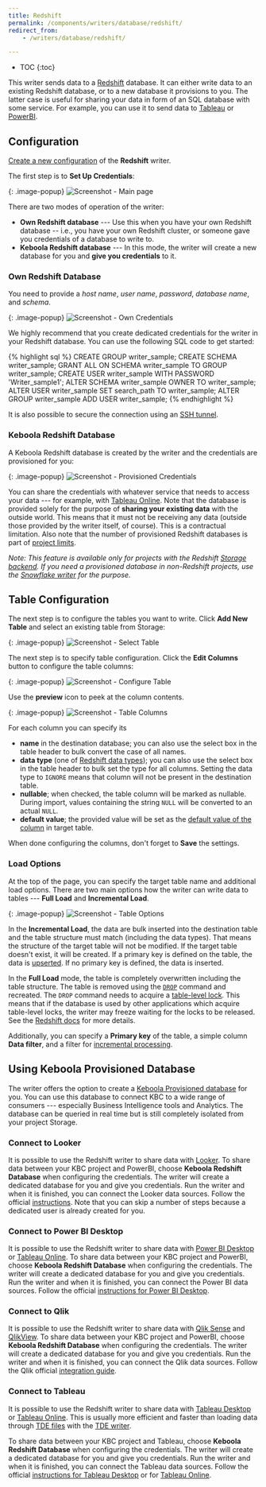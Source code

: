 ```yaml
---
title: Redshift
permalink: /components/writers/database/redshift/
redirect_from:
    - /writers/database/redshift/

---
```


* TOC
{:toc}

This writer sends data to a [Redshift](https://aws.amazon.com/redshift/) database. It can either write data
to an existing Redshift database, or to a new database it provisions to you. The latter case is useful
for sharing your data in form of an SQL database with some service. For example, you can use it to send
data to [Tableau](https://www.tableau.com/) or [PowerBI](https://powerbi.microsoft.com/en-us/).

## Configuration
[Create a new configuration](/components/#creating-component-configuration) of the **Redshift** writer.

The first step is to **Set Up Credentials**:

{: .image-popup}
![Screenshot - Main page](/components/writers/database/redshift/redshift-1.png)

There are two modes of operation of the writer:

- **Own Redshift database** --- Use this when you have your own Redshift database -- i.e., you have your own Redshift cluster, or someone gave you credentials of a database to write to.
- **Keboola Redshift database** --- In this mode, the writer will create a new database for you and **give you credentials** to it.

### Own Redshift Database
You need to provide a *host name*, *user name*, *password*, *database name*, and *schema*.

{: .image-popup}
![Screenshot - Own Credentials](/components/writers/database/redshift/redshift-2.png)

We highly recommend that you create dedicated credentials for the writer in your Redshift database. You can use the following SQL code to get started:

{% highlight sql %}
CREATE GROUP writer_sample;
CREATE SCHEMA writer_sample;
GRANT ALL ON SCHEMA writer_sample TO GROUP writer_sample;
CREATE USER writer_sample WITH PASSWORD 'Writer_sample1';
ALTER SCHEMA writer_sample OWNER TO writer_sample;
ALTER USER writer_sample SET search_path TO writer_sample;
ALTER GROUP writer_sample ADD USER writer_sample;
{% endhighlight %}

It is also possible to secure the connection using an [SSH tunnel](/components/extractors/database/#connecting-to-database).

### Keboola Redshift Database
A Keboola Redshift database is created by the writer and the credentials are provisioned for you:

{: .image-popup}
![Screenshot - Provisioned Credentials](/components/writers/database/redshift/redshift-3.png)

You can share the credentials with whatever service that needs to access your data --- for example, with [Tableau Online](https://www.tableau.com/products/cloud-bi).
Note that the database is provided solely for the purpose of **sharing your existing data** with the outside world. This means that it must not be receiving
any data (outside those provided by the writer itself, of course). This is a contractual limitation.
Also note that the number of provisioned Redshift databases is part of [project limits](/management/project/limits/).

*Note: This feature is available only for projects with the Redshift [Storage backend](/storage/#storage-data). If you need a provisioned database in non-Redshift
projects, use the [Snowflake writer](/components/writers/database/snowflake/#keboola-snowflake-database) for the purpose.*

## Table Configuration
The next step is to configure the tables you want to write. Click **Add New Table** and select an existing table from Storage:

{: .image-popup}
![Screenshot - Select Table](/components/writers/database/redshift/redshift-4.png)

The next step is to specify table configuration. Click the **Edit Columns** button to configure the table columns:

{: .image-popup}
![Screenshot - Configure Table](/components/writers/database/redshift/redshift-5.png)

Use the **preview** icon to peek at the column contents.

{: .image-popup}
![Screenshot - Table Columns](/components/writers/database/redshift/redshift-6.png)

For each column you can specify its

- **name** in the destination database; you can also use the select box in the table header to bulk convert the case of all names.
- **data type** (one of [Redshift data types](https://docs.aws.amazon.com/redshift/latest/dg/c_Supported_data_types.html)); you can also use the select box in the table header to bulk set the type for all columns. Setting the data type to `IGNORE` means that column will not be present in the destination table.
- **nullable**; when checked, the table column will be marked as nullable. During import, values containing the string `NULL` will be converted to an actual `NULL`.
- **default value**; the provided value will be set as the [default value of the column](https://docs.aws.amazon.com/redshift/latest/dg/r_ALTER_TABLE.html#r_ALTER_TABLE-parameters) in target table.

When done configuring the columns, don't forget to **Save** the settings.

### Load Options
At the top of the page, you can specify the target table name and additional load options. There are two main options how the writer
can write data to tables --- **Full Load** and **Incremental Load**.

{: .image-popup}
![Screenshot - Table Options](/components/writers/database/redshift/redshift-7.png)

In the **Incremental Load**, the data are bulk inserted into
the destination table and the table structure must match (including the data types). That means the structure of the target table
will not be modified. If the target table doesn't exist, it will be created. If a primary key is defined on the table, the
data is [upserted](https://en.wikipedia.org/wiki/Merge_(SQL)). If no primary key is defined, the data is inserted.

In the **Full Load** mode, the table is completely overwritten including the table structure. The table is removed
using the [`DROP`](https://docs.aws.amazon.com/redshift/latest/dg/r_DROP_TABLE.html) command and recreated. The
`DROP` command needs to acquire a [table-level lock](https://docs.aws.amazon.com/redshift/latest/dg/r_LOCK.html).
This means that if the database is used by other applications which acquire table-level locks, the writer may
freeze waiting for the locks to be released. See the [Redshift docs](https://docs.aws.amazon.com/redshift/latest/dg/c_Concurrent_writes.html)
for more details.

Additionally, you can specify a **Primary key** of the table, a simple column **Data filter**, and a filter for
[incremental processing](/storage/tables/#incremental-processing).

## Using Keboola Provisioned Database
The writer offers the option to create a [Keboola Provisioned database](#keboola-redshift-database) for you. You can
use this database to connect KBC to a wide range of consumers --- especially Business Intelligence tools and Analytics.
The database can be queried in real time but is still completely isolated from your project Storage.

### Connect to Looker
It is possible to use the Redshift writer to share data with [Looker](https://looker.com/).
To share data between your KBC project and PowerBI, choose **Keboola Redshift Database** when configuring the credentials.
The writer will create a dedicated database for you and give you credentials. Run the writer and when it is finished, you can
connect the Looker data sources. Follow the official
[instructions](https://docs.looker.com/setup-and-management/connecting-to-db). Note that you
can skip a number of steps because a dedicated user is already created for you.

### Connect to Power BI Desktop
It is possible to use the Redshift writer to share data with [Power BI Desktop](https://powerbi.microsoft.com/en-us/desktop/) or
[Tableau Online](https://www.tableau.com/products/cloud-bi).
To share data between your KBC project and PowerBI, choose **Keboola Redshift Database** when configuring the credentials.
The writer will create a dedicated database for you and give you credentials. Run the writer and when it is finished, you can
connect the Power BI data sources. Follow the official [instructions for Power BI Desktop](https://docs.microsoft.com/en-us/power-bi/desktop-connect-redshift).

### Connect to Qlik
It is possible to use the Redshift writer to share data with [Qlik Sense](https://www.qlik.com/us/products/qlik-sense)
and [QlikView](https://www.qlik.com/us/products/qlikview).
To share data between your KBC project and PowerBI, choose **Keboola Redshift Database** when configuring the credentials.
The writer will create a dedicated database for you and give you credentials. Run the writer and when it is finished, you can
connect the Qlik data sources. Follow the Qlik official [integration guide](https://help.qlik.com/en-US/connectors/Subsystems/ODBC_connector_help/Content/Connectors_ODBC/Redshift/Create-Redshift-connection.htm).

### Connect to Tableau
It is possible to use the Redshift writer to share data with [Tableau Desktop](https://www.tableau.com/products/desktop) or
[Tableau Online](https://www.tableau.com/products/cloud-bi). This is usually more efficient and
faster than loading data through [TDE files](https://www.tableau.com/about/blog/2014/7/understanding-tableau-data-extracts-part1)
with the [TDE writer](/components/writers/bi-tools/tableau/).

To share data between your KBC project and Tableau, choose **Keboola Redshift Database** when configuring the credentials.
The writer will create a dedicated database for you and give you credentials. Run the writer and when it is finished, you can
connect the Tableau data sources. Follow the official
[instructions for Tableau Desktop](https://help.tableau.com/current/pro/desktop/en-us/examples_amazonredshift.htm)
or for [Tableau Online](https://help.tableau.com/current/online/en-us/to_connect_live_sql.htm).
